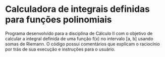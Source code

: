# Calculadora de integrais definidas para funções polinomiais
Programa desenvolvido para a disciplina de Cálculo II com o objetivo de calcular a integral definida de uma função f(x) no intervalo [a, b] usando somas de Riemann. O código possui comentários que explicam o raciocínio por trás de sua execução e instruções para o usuário.
